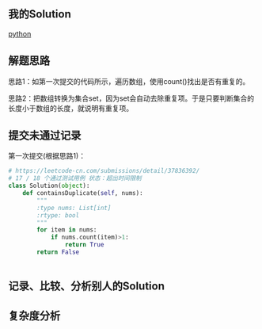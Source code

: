## 我的Solution

[python](../217/217_contains_duplicate.py)

## 解题思路

思路1：如第一次提交的代码所示，遍历数组，使用count()找出是否有重复的。

思路2：把数组转换为集合set，因为set会自动去除重复项。于是只要判断集合的长度小于数组的长度，就说明有重复项。

## 提交未通过记录

第一次提交(根据思路1)：

```python
# https://leetcode-cn.com/submissions/detail/37836392/
# 17 / 18 个通过测试用例 状态：超出时间限制
class Solution(object):
    def containsDuplicate(self, nums):
        """
        :type nums: List[int]
        :rtype: bool
        """
        for item in nums:
            if nums.count(item)>1:
                return True
        return False
        
```

## 记录、比较、分析别人的Solution

## 复杂度分析